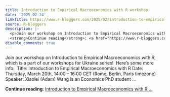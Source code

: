```yaml
---
title: Introduction to Empirical Macroeconomics with R workshop
date: '2025-02-24'
linkTitle: https://www.r-bloggers.com/2025/02/introduction-to-empirical-macroeconomics-with-r-workshop/
source: R-bloggers
description: |-
  <p>Join our workshop on Introduction to Empirical Macroeconomics with R, which is a part of our workshops for Ukraine series!  Here’s some more info:  Title: Introduction to Empirical Macroeconomics with R Date: Thursday, March 20th, 14:00 – 16:00 CET (Rome, Berlin, Paris timezone) Speaker: Xiaolei (Adam) Wang is an Economics PhD student ...</p>
  <strong>Continue reading</strong>: <a href="https://www.r-bloggers.com/2025/02/introduction-to-empirical-macroeconomics-with-r-workshop/">Introduction to Empirical Macroeconomics with R ...
disable_comments: true
---
```

<p>Join our workshop on Introduction to Empirical Macroeconomics with R, which is a part of our workshops for Ukraine series!  Here’s some more info:  Title: Introduction to Empirical Macroeconomics with R Date: Thursday, March 20th, 14:00 – 16:00 CET (Rome, Berlin, Paris timezone) Speaker: Xiaolei (Adam) Wang is an Economics PhD student ...</p>
<strong>Continue reading</strong>: <a href="https://www.r-bloggers.com/2025/02/introduction-to-empirical-macroeconomics-with-r-workshop/">Introduction to Empirical Macroeconomics with R ...